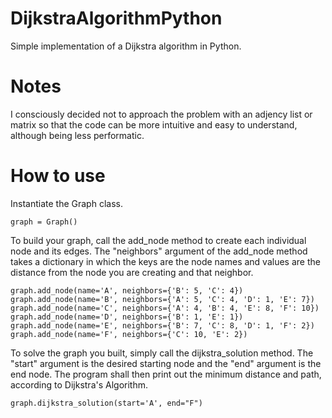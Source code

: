 # DijkstraAlgorithmPython

Simple implementation of a Dijkstra algorithm in Python.

# Notes

I consciously decided not to approach the problem with an adjency list or matrix so that the code can be more intuitive and easy to understand, although being less performatic.

# How to use

Instantiate the Graph class.

```
graph = Graph()
```

To build your graph, call the add_node method to create each individual node and its edges. The "neighbors" argument of the add_node method takes a dictionary in which the keys are the node names and values are the distance from the node you are creating and that neighbor.

```
graph.add_node(name='A', neighbors={'B': 5, 'C': 4})
graph.add_node(name='B', neighbors={'A': 5, 'C': 4, 'D': 1, 'E': 7})
graph.add_node(name='C', neighbors={'A': 4, 'B': 4, 'E': 8, 'F': 10})
graph.add_node(name='D', neighbors={'B': 1, 'E': 1})
graph.add_node(name='E', neighbors={'B': 7, 'C': 8, 'D': 1, 'F': 2})
graph.add_node(name='F', neighbors={'C': 10, 'E': 2})
```

To solve the graph you built, simply call the dijkstra_solution method. The "start" argument is the desired starting node and the "end" argument is the end node. The program shall then print out the minimum distance and path, according to Dijkstra's Algorithm.

```
graph.dijkstra_solution(start='A', end="F")
```
